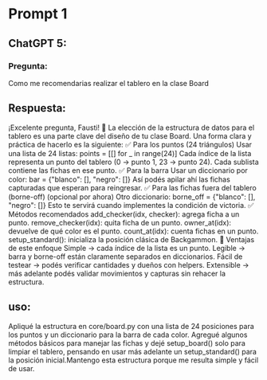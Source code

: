 # Prompt 1

## ChatGPT 5:

### Pregunta: 
Como me recomendarias realizar el tablero en la clase Board 

## Respuesta:
¡Excelente pregunta, Fausti! 🙌 La elección de la estructura de datos para el tablero es una parte clave del diseño de tu clase Board.
Una forma clara y práctica de hacerlo es la siguiente:
✅ Para los puntos (24 triángulos)
Usar una lista de 24 listas:
points = [[] for _ in range(24)]
Cada índice de la lista representa un punto del tablero (0 → punto 1, 23 → punto 24).
Cada sublista contiene las fichas en ese punto.
✅ Para la barra
Usar un diccionario por color:
bar = {"blanco": [], "negro": []}
Así podés apilar ahí las fichas capturadas que esperan para reingresar.
✅ Para las fichas fuera del tablero (borne-off) (opcional por ahora)
Otro diccionario:
borne_off = {"blanco": [], "negro": []}
Esto te servirá cuando implementes la condición de victoria.
✅ Métodos recomendados
add_checker(idx, checker): agrega ficha a un punto.
remove_checker(idx): quita ficha de un punto.
owner_at(idx): devuelve de qué color es el punto.
count_at(idx): cuenta fichas en un punto.
setup_standard(): inicializa la posición clásica de Backgammon.
🚀 Ventajas de este enfoque
Simple → cada índice de la lista es un punto.
Legible → barra y borne-off están claramente separados en diccionarios.
Fácil de testear → podés verificar cantidades y dueños con helpers.
Extensible → más adelante podés validar movimientos y capturas sin rehacer la estructura. 

## uso:
Apliqué la estructura en core/board.py con una lista de 24 posiciones para los puntos y un diccionario para la barra de cada color. Agregué algunos métodos básicos para manejar las fichas y dejé setup_board() solo para limpiar el tablero, pensando en usar más adelante un setup_standard() para la posición inicial.Mantengo esta estructura porque me resulta simple y fácil de usar. 